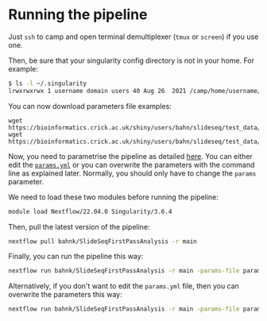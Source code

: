 
# Running the pipeline

Just `ssh` to camp and open terminal demultiplexer (`tmux` or `screen`) if you use one.

Then, be sure that your singularity config directory is not in your home.
For example:

```bash
$ ls -l ~/.singularity
lrwxrwxrwx 1 username domain users 40 Aug 26  2021 /camp/home/username/.singularity -> /camp/stp/babs/working/username/.singularity
```

You can now download parameters file examples:

```
wget https://bioinformatics.crick.ac.uk/shiny/users/bahn/slideseq/test_data/params.yml
wget https://bioinformatics.crick.ac.uk/shiny/users/bahn/slideseq/test_data/params.csv
```

Now, you need to parametrise the pipeline as detailed [here](config.md).
You can either edit the [`params.yml`](../params.yml) or you can overwrite the parameters with the command line as explained later.
Normally, you should only have to change the `params` parameter.

We need to load these two modules before running the pipeline:

```bash
module load Nextflow/22.04.0 Singularity/3.6.4
```

Then, pull the latest version of the pipeline:
```bash
nextflow pull bahnk/SlideSeqFirstPassAnalysis -r main
```

Finally, you can run the pipeline this way:

```bash
nextflow run bahnk/SlideSeqFirstPassAnalysis -r main -params-file params.yml
```

Alternatively, if you don't want to edit the `params.yml` file, then you can overwrite the parameters this way:

```bash
nextflow run bahnk/SlideSeqFirstPassAnalysis -r main -params-file params.yml --out_dir /path/to/output_directory --params /path/to/csv_params_file
```

